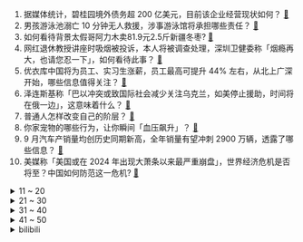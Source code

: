 1. 据媒体统计，碧桂园境外债务超 200 亿美元，目前该企业经营现状如何？ [:link:](https://www.zhihu.com/question/625582109)
2. 男孩游泳池溺亡 10 分钟无人救援，涉事游泳馆将承担哪些责任？ [:link:](https://www.zhihu.com/question/625267359)
3. 如何看待背景太假哥阿力木卖81.9元2.5斤新疆冬枣? [:link:](https://www.zhihu.com/question/623102272)
4. 网红退休教授讲座时吸烟被投诉，本人将被调查处理，深圳卫健委称「烟瘾再大，也请您忍一下」，如何看待此事？ [:link:](https://www.zhihu.com/question/625625156)
5. 优衣库中国将为员工、实习生涨薪，员工最高可提升 44% 左右，从北上广深开始，哪些信息值得关注？ [:link:](https://www.zhihu.com/question/625623841)
6. 泽连斯基称「巴以冲突或致国际社会减少关注乌克兰，如美停止援助，时间将在俄一边」，这意味着什么？ [:link:](https://www.zhihu.com/question/625616374)
7. 普通人怎样改变自己的阶层？ [:link:](https://www.zhihu.com/question/66052044)
8. 你家宠物的哪些行为，让你瞬间「血压飙升」？ [:link:](https://www.zhihu.com/question/625259475)
9. 9 月汽车产销量均创历史同期新高，全年销量有望冲刺 2900 万辆，透露了哪些信息？ [:link:](https://www.zhihu.com/question/625642715)
10. 美媒称「美国或在 2024 年出现大萧条以来最严重崩盘」，世界经济危机是否将至？中国如何防范这一危机? [:link:](https://www.zhihu.com/question/625296937)
<details>
<summary>11 ~ 20</summary>

11. 以防长称正对加沙发起全面进攻，「加沙永远不会回到原来的样子」，如何看待这一言论？巴以双方将面临什么？ [:link:](https://www.zhihu.com/question/625613689)
12. 知名网络历史小说作家七月新番病故，代表作《战国明月》《秦吏》，你对他有哪些了解？如何评价其作品成就？ [:link:](https://www.zhihu.com/question/625599992)
13. 副教授称因配偶跳槽遭「捆绑离职」，校人事处称「为了家庭和谐」，如何看待此事？ [:link:](https://www.zhihu.com/question/625293498)
14. 如何评价阿尔托莉雅的王道？ [:link:](https://www.zhihu.com/question/335954856)
15. 为什么我舍得买四千多的手机，而不舍得买将近五千的电脑？ [:link:](https://www.zhihu.com/question/624141273)
16. 李思思回应已从央视离职，称「开启新的挑战，十三载奋斗，感恩所有」，如何看待此事？ [:link:](https://www.zhihu.com/question/625282765)
17. 铁路部门推出新的服务举措「买高铁票时可以选静音车厢」，如何看待该举措？ [:link:](https://www.zhihu.com/question/625660919)
18. 如何评价高通正式将下一代 PC 平台命名为骁龙X系列? [:link:](https://www.zhihu.com/question/625553607)
19. 如果曹操手下的大将不小心踏了麦子，曹操会斩他吗？ [:link:](https://www.zhihu.com/question/620022252)
20. 恋爱里，有哪些令你血压飙升的雷点？如何判断两个人合不合适？ [:link:](https://www.zhihu.com/question/623133385)
</details>
<details>
<summary>21 ~ 30</summary>

21. 澳大利亚籍人员成蕾被国家安全机关驱逐出境，有哪些信息值得关注？ [:link:](https://www.zhihu.com/question/625617553)
22. 如何看待网上充斥着自媒体「我从体制内裸辞」的故事？普通人如何客观面对这种「裸辞风」？ [:link:](https://www.zhihu.com/question/625269973)
23. 狼人杀小马发明的“自爆退水流”是否应该被视为违规？ [:link:](https://www.zhihu.com/question/595339833)
24. 男友平时挺好的，但晚上总是突然发脾气，请问这是什么情况？ [:link:](https://www.zhihu.com/question/622890620)
25. 游戏行业风投情况不容乐观，Q3 降至三年来最低，造成这一现象的原因有哪些？ [:link:](https://www.zhihu.com/question/624949669)
26. 如何面对压力，是否是行业佼佼者所必备的技能？ [:link:](https://www.zhihu.com/question/625590646)
27. 你身边有哪些稀有罕见的姓氏？ [:link:](https://www.zhihu.com/question/426934549)
28. 你觉得哪些品牌的彩妆/护肤产品可以称为真正的「国货之光」？ [:link:](https://www.zhihu.com/question/621653314)
29. 各位见过哪些令人难忘的墓志铭？ [:link:](https://www.zhihu.com/question/329213271)
30. 国企回应被举报向私人账户转账近 6 亿，称组建工作组详细核查，哪些信息值得关注？ [:link:](https://www.zhihu.com/question/625580769)
</details>
<details>
<summary>31 ~ 40</summary>

31. 失去应届生身份，工作还是考公？ [:link:](https://www.zhihu.com/question/622411941)
32. 四川成都有哪些值得一去的博物馆？ [:link:](https://www.zhihu.com/question/270529364)
33. 哪些诗句带有“竹”字? [:link:](https://www.zhihu.com/question/625500919)
34. 如果只能在化妆包里带一支口红，你会选择哪支？ [:link:](https://www.zhihu.com/question/625152049)
35. 美国务卿布林肯将访问以色列，美航母已抵达地中海东部，会对巴以局势带来哪些影响？有哪些信息值得关注？ [:link:](https://www.zhihu.com/question/625575622)
36. 高中辍学的同学如今写小说月入过万，心里难过怎么办? [:link:](https://www.zhihu.com/question/625294740)
37. 医生违规将「扣医保分」，如何看待医保局亲自下场管医生？ [:link:](https://www.zhihu.com/question/625505042)
38. 有哪些让你感动的瞬间? [:link:](https://www.zhihu.com/question/56528502)
39. 如何看待 2023 年 10 月 11 日 A 股市场情况？ [:link:](https://www.zhihu.com/question/625582506)
40. 汽车方向盘可以集成转向灯开关吗？ [:link:](https://www.zhihu.com/question/35078463)
</details>
<details>
<summary>41 ~ 50</summary>

41. 租房星人，想买一款咖啡机，想要不占地方搬家方便的那种，该怎么选？ [:link:](https://www.zhihu.com/question/623029823)
42. 四大行集体公告「控股股东汇金公司增持本行 A 股股份」，透露了哪些信息？ [:link:](https://www.zhihu.com/question/625675774)
43. 为什么二次元中总是会有做饭很难吃、炸厨房属性的角色？ [:link:](https://www.zhihu.com/question/625603357)
44. 为何非常重要的物理量「动量」的单位没有以科学家的姓氏命名，而仍旧是量纲式的「kg·m/s」？ [:link:](https://www.zhihu.com/question/624960765)
45. 如何看待近期中美经济增长超预期大反差？ [:link:](https://www.zhihu.com/question/625490744)
46. 如何用20小时高效完成一篇SCI写作？ [:link:](https://www.zhihu.com/question/620016786)
47. 读古书，需先看哪些入门书？ [:link:](https://www.zhihu.com/question/618746417)
48. 《水浒传》中有很多夸张的吃喝描写，个个食量惊人，作者为何要这样写？ [:link:](https://www.zhihu.com/question/475683828)
49. 《王者荣耀》纯新手请教买什么英雄？ [:link:](https://www.zhihu.com/question/619776546)
50. 你认为哪一款香水的气味能够代表秋天？ [:link:](https://www.zhihu.com/question/620752296)
</details><details>
<summary>bilibili</summary>

</details>